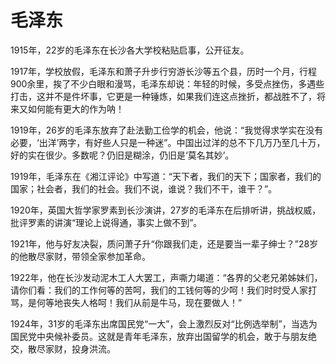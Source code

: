 # 毛泽东

1915年，22岁的毛泽东在长沙各大学校粘贴启事，公开征友。

1917年，学校放假，毛泽东和萧子升步行穷游长沙等五个县，历时一个月，行程900余里，挨了不少白眼和漫骂，毛泽东却说：年轻的时候，多受点挫伤，多遇些打击，这并不是件坏事，它更是一种锤炼，如果我们连这点挫折，都战胜不了，将来又如何能有更大的作为呐！

1919年，26岁的毛泽东放弃了赴法勤工俭学的机会，他说：“我觉得求学实在没有必要，‘出洋’两字，有好些人只是一种迷”。中国出过洋的总不下几万乃至几十万，好的实在很少。多数呢？仍旧是糊涂，仍旧是‘莫名其妙’。

1919年，毛泽东在《湘江评论》中写道：“天下者，我们的天下；国家者，我们的国家；社会者，我们的社会。我们不说，谁说？我们不干，谁干？”。

1920年，英国大哲学家罗素到长沙演讲，27岁的毛泽东在后排听讲，挑战权威，批评罗素的讲演“理论上说得通，事实上做不到”。

1921年，他与好友决裂，质问萧子升“你跟我们走，还是要当一辈子绅士？”28岁的他散尽家财，带领全家参加革命。

1922年，他在长沙发动泥木工人大罢工，声嘶力竭道：“各界的父老兄弟姊妹们，请你们看：我们的工作何等的苦呵，我们的工钱何等的少呵！我们时时受人家打骂，是何等地丧失人格呵！我们从前是牛马，现在要做人！”

1924年，31岁的毛泽东出席国民党“一大”，会上激烈反对“比例选举制”，当选为国民党中央候补委员。这就是青年毛泽东，放弃出国留学的机会，敢于与朋友绝交，散尽家财，投身洪流。
